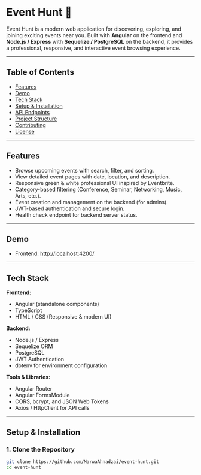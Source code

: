 # Event Hunt 🌿

Event Hunt is a modern web application for discovering, exploring, and joining exciting events near you. Built with **Angular** on the frontend and **Node.js / Express** with **Sequelize / PostgreSQL** on the backend, it provides a professional, responsive, and interactive event browsing experience.

---

## Table of Contents

- [Features](#features)  
- [Demo](#demo)  
- [Tech Stack](#tech-stack)  
- [Setup & Installation](#setup--installation)  
- [API Endpoints](#api-endpoints)  
- [Project Structure](#project-structure)  
- [Contributing](#contributing)  
- [License](#license)  

---

## Features

- Browse upcoming events with search, filter, and sorting.  
- View detailed event pages with date, location, and description.  
- Responsive green & white professional UI inspired by Eventbrite.  
- Category-based filtering (Conference, Seminar, Networking, Music, Arts, etc.).  
- Event creation and management on the backend (for admins).  
- JWT-based authentication and secure login.  
- Health check endpoint for backend server status.  

---

## Demo

- Frontend: [http://localhost:4200/](http://localhost:4200/)  

---

## Tech Stack

**Frontend:**  
- Angular (standalone components)  
- TypeScript  
- HTML / CSS (Responsive & modern UI)  

**Backend:**  
- Node.js / Express  
- Sequelize ORM  
- PostgreSQL  
- JWT Authentication  
- dotenv for environment configuration  

**Tools & Libraries:**  
- Angular Router  
- Angular FormsModule  
- CORS, bcrypt, and JSON Web Tokens  
- Axios / HttpClient for API calls  

---

## Setup & Installation

### 1. Clone the Repository

```bash
git clone https://github.com/MarwaAhnadzai/event-hunt.git
cd event-hunt
